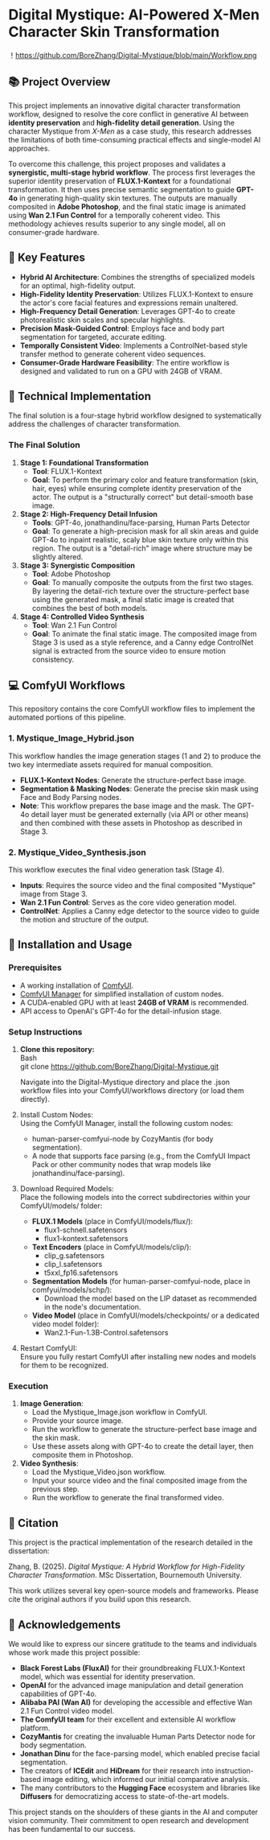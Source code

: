 # **Digital Mystique: AI-Powered X-Men Character Skin Transformation**
！https://github.com/BoreZhang/Digital-Mystique/blob/main/Workflow.png
## **📚 Project Overview**

This project implements an innovative digital character transformation workflow, designed to resolve the core conflict in generative AI between **identity preservation** and **high-fidelity detail generation**. Using the character Mystique from *X-Men* as a case study, this research addresses the limitations of both time-consuming practical effects and single-model AI approaches.

To overcome this challenge, this project proposes and validates a **synergistic, multi-stage hybrid workflow**. The process first leverages the superior identity preservation of **FLUX.1-Kontext** for a foundational transformation. It then uses precise semantic segmentation to guide **GPT-4o** in generating high-quality skin textures. The outputs are manually composited in **Adobe Photoshop**, and the final static image is animated using **Wan 2.1 Fun Control** for a temporally coherent video. This methodology achieves results superior to any single model, all on consumer-grade hardware.

## **🎯 Key Features**

* **Hybrid AI Architecture**: Combines the strengths of specialized models for an optimal, high-fidelity output.  
* **High-Fidelity Identity Preservation**: Utilizes FLUX.1-Kontext to ensure the actor's core facial features and expressions remain unaltered.  
* **High-Frequency Detail Generation**: Leverages GPT-4o to create photorealistic skin scales and specular highlights.  
* **Precision Mask-Guided Control**: Employs face and body part segmentation for targeted, accurate editing.  
* **Temporally Consistent Video**: Implements a ControlNet-based style transfer method to generate coherent video sequences.  
* **Consumer-Grade Hardware Feasibility**: The entire workflow is designed and validated to run on a GPU with 24GB of VRAM.

## **🔬 Technical Implementation**

The final solution is a four-stage hybrid workflow designed to systematically address the challenges of character transformation.

### **The Final Solution**

1. **Stage 1: Foundational Transformation**  
   * **Tool**: FLUX.1-Kontext  
   * **Goal**: To perform the primary color and feature transformation (skin, hair, eyes) while ensuring complete identity preservation of the actor. The output is a "structurally correct" but detail-smooth base image.  
2. **Stage 2: High-Frequency Detail Infusion**  
   * **Tools**: GPT-4o, jonathandinu/face-parsing, Human Parts Detector  
   * **Goal**: To generate a high-precision mask for all skin areas and guide GPT-4o to inpaint realistic, scaly blue skin texture only within this region. The output is a "detail-rich" image where structure may be slightly altered.  
3. **Stage 3: Synergistic Composition**  
   * **Tool**: Adobe Photoshop  
   * **Goal**: To manually composite the outputs from the first two stages. By layering the detail-rich texture over the structure-perfect base using the generated mask, a final static image is created that combines the best of both models.  
4. **Stage 4: Controlled Video Synthesis**  
   * **Tool**: Wan 2.1 Fun Control  
   * **Goal**: To animate the final static image. The composited image from Stage 3 is used as a style reference, and a Canny edge ControlNet signal is extracted from the source video to ensure motion consistency.

## **💻 ComfyUI Workflows**

This repository contains the core ComfyUI workflow files to implement the automated portions of this pipeline.

### **1\. Mystique\_Image\_Hybrid.json**

This workflow handles the image generation stages (1 and 2\) to produce the two key intermediate assets required for manual composition.

* **FLUX.1-Kontext Nodes**: Generate the structure-perfect base image.  
* **Segmentation & Masking Nodes**: Generate the precise skin mask using Face and Body Parsing nodes.  
* **Note**: This workflow prepares the base image and the mask. The GPT-4o detail layer must be generated externally (via API or other means) and then combined with these assets in Photoshop as described in Stage 3\.

### **2\. Mystique\_Video\_Synthesis.json**

This workflow executes the final video generation task (Stage 4).

* **Inputs**: Requires the source video and the final composited "Mystique" image from Stage 3\.  
* **Wan 2.1 Fun Control**: Serves as the core video generation model.  
* **ControlNet**: Applies a Canny edge detector to the source video to guide the motion and structure of the output.

## **🔧 Installation and Usage**

### **Prerequisites**

* A working installation of [ComfyUI](https://github.com/comfyanonymous/ComfyUI).  
* [ComfyUI Manager](https://github.com/ltdrdata/ComfyUI-Manager) for simplified installation of custom nodes.  
* A CUDA-enabled GPU with at least **24GB of VRAM** is recommended.  
* API access to OpenAI's GPT-4o for the detail-infusion stage.

### **Setup Instructions**

1. **Clone this repository:**  
   Bash  
   git clone https://github.com/BoreZhang/Digital-Mystique.git

   Navigate into the Digital-Mystique directory and place the .json workflow files into your ComfyUI/workflows directory (or load them directly).  
2. Install Custom Nodes:  
   Using the ComfyUI Manager, install the following custom nodes:  
   * human-parser-comfyui-node by CozyMantis (for body segmentation).  
   * A node that supports face parsing (e.g., from the ComfyUI Impact Pack or other community nodes that wrap models like jonathandinu/face-parsing).  
3. Download Required Models:  
   Place the following models into the correct subdirectories within your ComfyUI/models/ folder:  
   * **FLUX.1 Models** (place in ComfyUI/models/flux/):  
     * flux1-schnell.safetensors  
     * flux1-kontext.safetensors  
   * **Text Encoders** (place in ComfyUI/models/clip/):  
     * clip\_g.safetensors  
     * clip\_l.safetensors  
     * t5xxl\_fp16.safetensors  
   * **Segmentation Models** (for human-parser-comfyui-node, place in comfyui/models/schp/):  
     * Download the model based on the LIP dataset as recommended in the node's documentation.  
   * **Video Model** (place in ComfyUI/models/checkpoints/ or a dedicated video model folder):  
     * Wan2.1-Fun-1.3B-Control.safetensors  
4. Restart ComfyUI:  
   Ensure you fully restart ComfyUI after installing new nodes and models for them to be recognized.

### **Execution**

1. **Image Generation**:  
   * Load the Mystique_Image.json workflow in ComfyUI.  
   * Provide your source image.  
   * Run the workflow to generate the structure-perfect base image and the skin mask.  
   * Use these assets along with GPT-4o to create the detail layer, then composite them in Photoshop.  
2. **Video Synthesis**:  
   * Load the Mystique_Video.json workflow.  
   * Input your source video and the final composited image from the previous step.  
   * Run the workflow to generate the final transformed video.

## **📄 Citation**

This project is the practical implementation of the research detailed in the dissertation:

Zhang, B. (2025). *Digital Mystique: A Hybrid Workflow for High-Fidelity Character Transformation*. MSc Dissertation, Bournemouth University.

This work utilizes several key open-source models and frameworks. Please cite the original authors if you build upon this research.

## **🙏 Acknowledgements**

We would like to express our sincere gratitude to the teams and individuals whose work made this project possible:

* **Black Forest Labs (FluxAI)** for their groundbreaking FLUX.1-Kontext model, which was essential for identity preservation.  
* **OpenAI** for the advanced image manipulation and detail generation capabilities of GPT-4o.  
* **Alibaba PAI (Wan AI)** for developing the accessible and effective Wan 2.1 Fun Control video model.  
* **The ComfyUI team** for their excellent and extensible AI workflow platform.  
* **CozyMantis** for creating the invaluable Human Parts Detector node for body segmentation.  
* **Jonathan Dinu** for the face-parsing model, which enabled precise facial segmentation.  
* The creators of **ICEdit** and **HiDream** for their research into instruction-based image editing, which informed our initial comparative analysis.  
* The many contributors to the **Hugging Face** ecosystem and libraries like **Diffusers** for democratizing access to state-of-the-art models.

This project stands on the shoulders of these giants in the AI and computer vision community. Their commitment to open research and development has been fundamental to our success.
